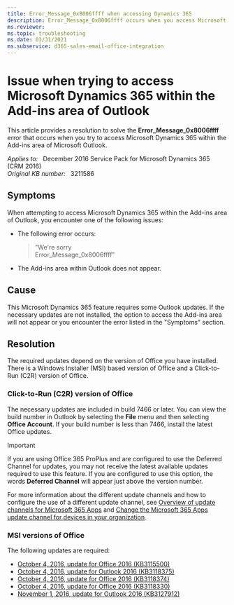 ```yaml
---
title: Error_Message_0x8006ffff when accessing Dynamics 365
description: Error_Message_0x8006ffff occurs when you access Microsoft Dynamics 365 within the Add-ins area of Outlook.
ms.reviewer: 
ms.topic: troubleshooting
ms.date: 03/31/2021
ms.subservice: d365-sales-email-office-integration
---
```

# Issue when trying to access Microsoft Dynamics 365 within the Add-ins area of Outlook

This article provides a resolution to solve the **Error_Message_0x8006ffff** error that occurs when you try to access Microsoft Dynamics 365 within the Add-ins area of Microsoft Outlook.

_Applies to:_ &nbsp; December 2016 Service Pack for Microsoft Dynamics 365 (CRM 2016)  
_Original KB number:_ &nbsp; 3211586

## Symptoms

When attempting to access Microsoft Dynamics 365 within the Add-ins area of Outlook, you encounter one of the following issues:

- The following error occurs:

  > "We're sorry  
  Error_Message_0x8006ffff"

- The Add-ins area within Outlook does not appear.

## Cause

This Microsoft Dynamics 365 feature requires some Outlook updates. If the necessary updates are not installed, the option to access the Add-ins area will not appear or you encounter the error listed in the "Symptoms" section.

## Resolution

The required updates depend on the version of Office you have installed. There is a Windows Installer (MSI) based version of Office and a Click-to-Run (C2R) version of Office.  

### Click-to-Run (C2R) version of Office

The necessary updates are included in build 7466 or later. You can view the build number in Outlook by selecting the **File** menu and then selecting **Office Account**. If your build number is less than 7466, install the latest Office updates.

> [!IMPORTANT]
> If you are using Office 365 ProPlus and are configured to use the Deferred Channel for updates, you may not receive the latest available updates required to use this feature. If you are configured to use this option, the words **Deferred Channel** will appear just above the version number.

For more information about the different update channels and how to configure the use of a different update channel, see [Overview of update channels for Microsoft 365 Apps](/deployoffice/overview-update-channels) and [Change the Microsoft 365 Apps update channel for devices in your organization](/deployoffice/change-update-channels).

### MSI versions of Office

The following updates are required:

- [October 4, 2016, update for Office 2016 (KB3115500)](https://support.microsoft.com/help/3115500)
- [October 4, 2016, update for Outlook 2016 (KB3118375)](https://support.microsoft.com/help/3118375)
- [October 4, 2016, update for Office 2016 (KB3118374)](https://support.microsoft.com/help/3118374)
- [October 4, 2016, update for Office 2016 (KB3118330)](https://support.microsoft.com/help/3118330)
- [November 1, 2016, update for Outlook 2016 (KB3127912)](https://support.microsoft.com/help/3127912)
